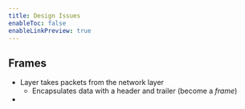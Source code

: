 ```yaml
---
title: Design Issues
enableToc: false
enableLinkPreview: true
---
```

## Frames

- Layer takes packets from the network layer
	- Encapsulates data with a header and trailer (become a *frame*)
- 